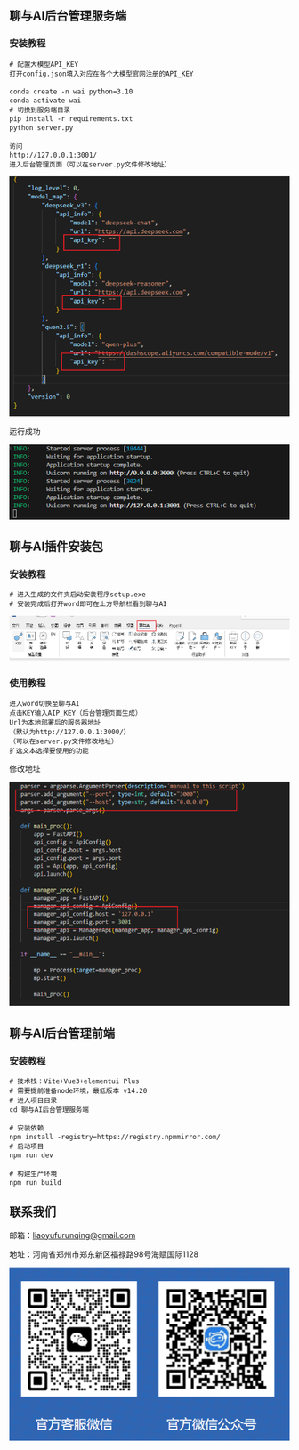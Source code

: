 ## 



## 聊与AI后台管理服务端

### 安装教程

```
# 配置大模型API_KEY
打开config.json填入对应在各个大模型官网注册的API_KEY

conda create -n wai python=3.10
conda activate wai
# 切换到服务端目录
pip install -r requirements.txt
python server.py

访问
http://127.0.0.1:3001/
进入后台管理页面（可以在server.py文件修改地址）
```

![](./聊与AI后台管理前端/src/assets/image/1.png)

运行成功

![](./聊与AI后台管理前端/src/assets/image/2.png)

## 聊与AI插件安装包

### 安装教程

```
# 进入生成的文件夹启动安装程序setup.exe
# 安装完成后打开word即可在上方导航栏看到聊与AI
```

![](./聊与AI后台管理前端/src/assets/image/4.png)

### 使用教程

```
进入word切换至聊与AI
点击KEY输入AIP_KEY（后台管理页面生成）
Url为本地部署后的服务器地址
（默认为http://127.0.0.1:3000/）
（可以在server.py文件修改地址）
扩选文本选择要使用的功能
```

修改地址

![](./聊与AI后台管理前端/src/assets/image/3.png)

## 聊与AI后台管理前端

### 安装教程

```
# 技术栈：Vite+Vue3+elementui Plus
# 需要提前准备node环境，最低版本 v14.20
# 进入项目目录
cd 聊与AI后台管理服务端

# 安装依赖
npm install -registry=https://registry.npmmirror.com/
# 启动项目
npm run dev

# 构建生产环境
npm run build
```



## 联系我们

邮箱：liaoyufurunqing@gmail.com

地址：河南省郑州市郑东新区福禄路98号海赋国际1128

![](./聊与AI后台管理前端/src/assets/image/5.png)

